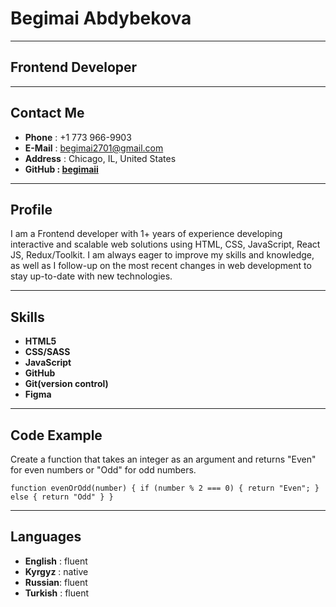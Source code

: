 # Begimai Abdybekova

---

## Frontend Developer

---

## Contact Me

- **Phone** : +1 773 966-9903
- **E-Mail** : <begimai2701@gmail.com>
- **Address** : Chicago, IL, United States
- **GitHub : [begimaii](https://github.com/begimaii)**

---

## Profile

I am a Frontend developer with 1+ years of experience developing
interactive and scalable web solutions using HTML, CSS, JavaScript,
React JS, Redux/Toolkit. I am always eager to improve my skills and
knowledge, as well as I follow-up on the most recent changes in web
development to stay up-to-date with new technologies.

---

## Skills

- **HTML5**
- **CSS/SASS**
- **JavaScript**
- **GitHub**
- **Git(version control)**
- **Figma**

---

## Code Example

Create a function that takes an integer as an argument and returns
"Even" for even numbers or "Odd" for odd numbers.

`function evenOrOdd(number) { if (number % 2 === 0) { return "Even"; }
else { return "Odd" } }`

---

## Languages

- **English** : fluent
- **Kyrgyz** : native
- **Russian**: fluent
- **Turkish** : fluent
